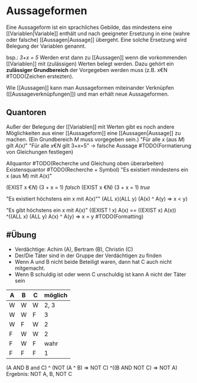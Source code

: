 # Aussageformen
Eine Aussageform ist ein sprachliches Gebilde, das mindestens eine [[Variablen|Variable]] enthält und nach geeigneter Ersetzung in eine (wahre oder falsche) [[Aussagen|Aussage]] übergeht. Eine solche Ersetzung wird Belegung der Variablen genannt.

bsp.: *3+x = 5*
Werden erst dann zu [[Aussagen]] wenn die vorkommenden [[Variablen]] mit (zulässigen) Werten belegt werden. Dazu gehört ein **zulässiger Grundbereich** der Vorgegeben werden muss (z.B. x€N #TODO(Zeichen erstezten).

Wie [[Aussagen]] kann man Aussageformen miteinander Verknüpfen ([[Aussageverknüpfungen]]) und man erhält neue Aussageformen.

## Quantoren
Außer der Belegung der [[Variablen]] mit Werten gibt es noch andere Möglichkeiten aus einer [[Aussageform]] eine [[Aussagen|Aussage]] zu machen. (Ein Grundbereich *M* muss vorgegeben sein.)
"Für alle *x* (aus *M*) gilt *A(x)*"
"Für alle *x*€*N* gilt 3+x=5" -> falsche Aussage #TODO(Formatierung von Gleichungen festlegen)

Allquantor #TODO(Recherche und Gleichung oben überarbeiten)
Existensquantor #TODO(Recherche + Symbol) "Es existiert mindestens ein x (aus M) mit A(x)"

(EXIST x €*N*) (3 + x = 1) *falsch*
(EXIST x €N) (3 + x = 1) *true*

"Es existiert höchstens ein x mit A(x)""
(ALL x)(ALL y) (A(x) ^ A(y) => x < y)

"Es gibt höchstens ein x mit A(x)"
((EXIST ! x) A(x) == ((EXIST x) A(x)) ^((ALL x) (ALL y) A(x) ^ A(y) => x = y #TODO(Formatting)

## #Übung
- Verdächtige: Achim (A), Bertram (B), Christin (C)
- Der/Die Täter sind in der Gruppe der Verdächtigen zu finden
- Wenn A und B nicht beide Beteiligt waren, dann hat C auch nicht mitgemacht.
- Wenn B schuldig ist oder wenn C unschuldig ist kann A nicht der Täter sein

A|B|C|möglich
---|---|---|---
W|W|W|2, 3
W|W|F|3
W|F|W|2
F|W|W|2
F|W|F|wahr
F|F|F|1
(A AND B and C) ^ (NOT (A ^ B) => NOT C) ^((B AND NOT C) => NOT A)
Ergebnis: NOT A, B, NOT C